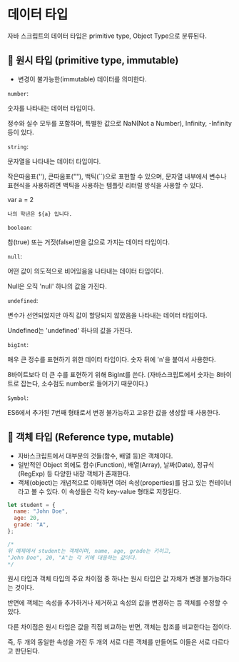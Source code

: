 # **데이터 타입**

자바 스크립트의 데이터 타입은 primitive type, Object Type으로 분류된다.

## 🔎 **원시 타입 (primitive type, immutable)**

- 변경이 불가능한(immutable) 데이터를 의미한다.

`number`:

숫자를 나타내는 데이터 타입이다.

정수와 실수 모두를 포함하며, 특별한 값으로 NaN(Not a Number), Infinity, -Infinity 등이 있다.

`string`:

문자열을 나타내는 데이터 타입이다.

작은따옴표(''), 큰따옴표(""), 백틱(``)으로 표현할 수 있으며, 문자열 내부에서 변수나 표현식을 사용하려면 백틱을 사용하는 템플릿 리터럴 방식을 사용할 수 있다.

var a = 2

`나의 학년은 ${a} 입니다.`

`boolean`:

참(true) 또는 거짓(false)만을 값으로 가지는 데이터 타입이다.

`null`:

어떤 값이 의도적으로 비어있음을 나타내는 데이터 타입이다.

Null은 오직 'null' 하나의 값을 가진다.

`undefined`:

변수가 선언되었지만 아직 값이 할당되지 않았음을 나타내는 데이터 타입이다.

Undefined는 'undefined' 하나의 값을 가진다.

`bigInt`:

매우 큰 정수를 표현하기 위한 데이터 타입이다. 숫자 뒤에 'n'을 붙여서 사용한다.

8바이트보다 더 큰 수를 표현하기 위해 BigInt를 쓴다. (자바스크립트에서 숫자는 8바이트로 잡는다, 소수점도 number로 들어가기 때문이다.)

`Symbol`:

ES6에서 추가된 7번째 형태로서 변경 불가능하고 고유한 값을 생성할 때 사용한다.

## 🔎 객체 **타입 (Reference type, mutable)**

- 자바스크립트에서 대부분의 것들(함수, 배열 등)은 객체이다.
- 일반적인 Object 외에도 함수(Function), 배열(Array), 날짜(Date), 정규식(RegExp) 등 다양한 내장 객체가 존재한다.
- 객체(object)는 개념적으로 이해하면 여러 속성(properties)를 담고 있는 컨테이너라고 볼 수 있다.
  이 속성들은 각각 key-value 형태로 저장된다.

```jsx
let student = {
  name: "John Doe",
  age: 20,
  grade: "A",
};

/*
위 예제에서 student는 객체이며, name, age, grade는 키이고, 
"John Doe", 20, "A"는 각 키에 대응하는 값이다.
*/
```

원시 타입과 객체 타입의 주요 차이점 중 하나는 원시 타입은 값 자체가 변경 불가능하다는 것이다.

반면에 객체는 속성을 추가하거나 제거하고 속성의 값을 변경하는 등 객체를 수정할 수 있다.

다른 차이점은 원시 타입은 값을 직접 비교하는 반면, 객체는 참조를 비교한다는 점이다.

즉, 두 개의 동일한 속성을 가진 두 개의 서로 다른 객체를 만들어도 이들은 서로 다르다고 판단된다.
